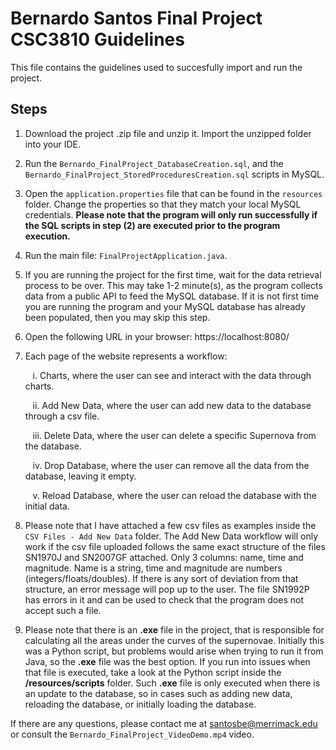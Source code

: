 # Bernardo Santos Final Project CSC3810 Guidelines
This file contains the guidelines used to succesfully import and run the project.

## Steps

1. Download the project .zip file and unzip it. Import the unzipped folder into your IDE.
2. Run the `Bernardo_FinalProject_DatabaseCreation.sql`, and the `Bernardo_FinalProject_StoredProceduresCreation.sql` scripts in MySQL.
3. Open the `application.properties` file that can be found in the `resources` folder. Change the properties so that they match your local MySQL credentials. <b> Please note that the program will only run successfully if the SQL scripts in step (2) are executed prior to the program execution. </b>
4. Run the main file: `FinalProjectApplication.java`.
5. If you are running the project for the first time, wait for the data retrieval process to be over. This may take 1-2 minute(s), as the program collects data from a public API to feed the MySQL database. If it is not first time you are running the program and your MySQL database has already been populated, then you may skip this step.
6. Open the following URL in your browser: https://localhost:8080/
7. Each page of the website represents a workflow:

    &nbsp;&nbsp;&nbsp;i. Charts, where the user can see and interact with the data through charts.

    &nbsp;&nbsp;&nbsp;ii. Add New Data, where the user can add new data to the database through a csv file.

    &nbsp;&nbsp;&nbsp;iii. Delete Data, where the user can delete a specific Supernova from the database.

    &nbsp;&nbsp;&nbsp;iv. Drop Database, where the user can remove all the data from the database, leaving it empty.

    &nbsp;&nbsp;&nbsp;v. Reload Database, where the user can reload the database with the initial data.
8. Please note that I have attached a few csv files as examples inside the `CSV Files - Add New Data` folder. The Add New Data workflow will only work if the csv file uploaded follows the same exact structure of the files SN1970J and SN2007GF attached. Only 3 columns: name, time and magnitude. Name is a string, time and magnitude are numbers (integers/floats/doubles). If there is any sort of deviation from that structure, an error message will pop up to the user. The file SN1992P has errors in it and can be used to check that the program does not accept such a file.
9. Please note that there is an <b>.exe</b> file in the project, that is responsible for calculating all the areas under the curves of the supernovae. Initially this was a Python script, but problems would arise when trying to run it from Java, so the <b>.exe</b> file was the best option. If you run into issues when that file is executed, take a look at the Python script inside the <b>/resources/scripts</b> folder. Such <b>.exe</b> file is only executed when there is an update to the database, so in cases such as adding new data, reloading the database, or initially loading the database. 

If there are any questions, please contact me at santosbe@merrimack.edu or consult the `Bernardo_FinalProject_VideoDemo.mp4` video.